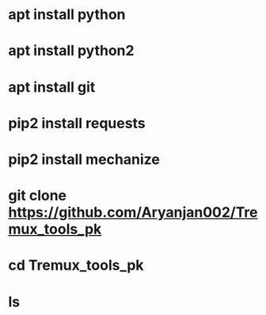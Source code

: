 # apt install python
# apt install python2
# apt install git
# pip2 install requests


# pip2 install mechanize


# git clone https://github.com/Aryanjan002/Tremux_tools_pk
# cd Tremux_tools_pk
# ls
